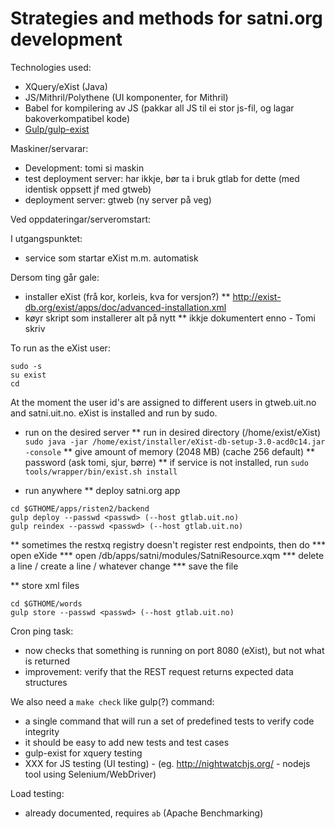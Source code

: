 # Strategies and methods for satni.org development


Technologies used:
* XQuery/eXist (Java)
* JS/Mithril/Polythene (UI komponenter, for Mithril)
* Babel for kompilering av JS (pakkar all JS til ei stor js-fil, og lagar bakoverkompatibel kode)
* [Gulp/gulp-exist](https://github.com/olvidalo/gulp-exist)


Maskiner/servarar:
* Development: tomi si maskin
* test deployment server: har ikkje, bør ta i bruk gtlab for dette (med identisk oppsett jf med gtweb)
* deployment server: gtweb (ny server på veg)


Ved oppdateringar/serveromstart:


I utgangspunktet:
* service som startar eXist m.m. automatisk


Dersom ting går gale:
* installer eXist (frå kor, korleis, kva for versjon?)
** http://exist-db.org/exist/apps/doc/advanced-installation.xml
* køyr skript som installerer alt på nytt
** ikkje dokumentert enno - Tomi skriv


To run as the eXist user:
```
sudo -s
su exist
cd
```


At the moment the user id's are assigned to different users in gtweb.uit.no and satni.uit.no. eXist is installed and run by sudo.


* run on the desired server
** run in desired directory (/home/exist/eXist)
 `sudo java -jar /home/exist/installer/eXist-db-setup-3.0-acd0c14.jar -console`
** give amount of memory (2048 MB) (cache 256 default)
** password (ask tomi, sjur, børre)
** if service is not installed, run
 `sudo tools/wrapper/bin/exist.sh install`


* run anywhere
** deploy satni.org app
```
cd $GTHOME/apps/risten2/backend
gulp deploy --passwd <passwd> (--host gtlab.uit.no)
gulp reindex --passwd <passwd> (--host gtlab.uit.no)
```
** sometimes the restxq registry doesn't register rest endpoints, then do
*** open eXide
*** open /db/apps/satni/modules/SatniResource.xqm
*** delete a line / create a line / whatever change
*** save the file


** store xml files
```
cd $GTHOME/words
gulp store --passwd <passwd> (--host gtlab.uit.no)
```


Cron ping task:
* now checks that something is running on port 8080 (eXist), but not what is returned
* improvement: verify that the REST request returns expected data structures


We also need a `make check` like gulp(?) command:
* a single command that will run a set of predefined tests to verify code integrity
* it should be easy to add new tests and test cases
* gulp-exist for xquery testing
* XXX for JS testing (UI testing) - (eg. http://nightwatchjs.org/ - nodejs tool using Selenium/WebDriver)


Load testing:
* already documented, requires `ab`  (Apache Benchmarking)
